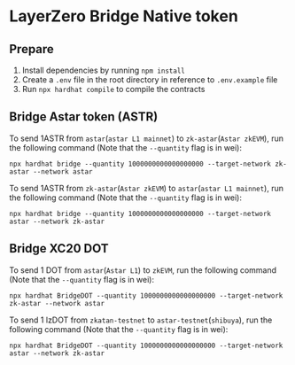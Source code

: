 # LayerZero Bridge Native token

## Prepare

1. Install dependencies by running `npm install`
2. Create a `.env` file in the root directory in reference to `.env.example` file
3. Run `npx hardhat compile` to compile the contracts

## Bridge Astar token (ASTR)

To send 1ASTR from `astar`(`astar L1 mainnet`) to `zk-astar`(`Astar zkEVM`), run the following command (Note that the `--quantity` flag is in wei):

`npx hardhat bridge --quantity 1000000000000000000 --target-network zk-astar --network astar`

To send  1ASTR from `zk-astar`(`Astar zkEVM`) to `astar`(`astar L1 mainnet`), run the following command (Note that the `--quantity` flag is in wei):

`npx hardhat bridge --quantity 1000000000000000000 --target-network astar --network zk-astar`

## Bridge XC20 DOT

To send 1 DOT from `astar`(`Astar L1`) to `zkEVM`, run the following command (Note that the `--quantity` flag is in wei):

`npx hardhat BridgeDOT --quantity 1000000000000000000 --target-network zk-astar --network astar`

To send  1 lzDOT from `zkatan-testnet` to `astar-testnet`(`shibuya`), run the following command (Note that the `--quantity` flag is in wei):

`npx hardhat BridgeDOT --quantity 1000000000000000000 --target-network astar --network zk-astar`